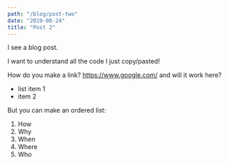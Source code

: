 ```yaml
---
path: "/blog/post-two"
date: "2019-08-24"
title: "Post 2"
---
```

I see a blog post.

I want to understand all the code I just copy/pasted!

How do you make a link? https://www.google.com/ and will it work here?

- list item 1
- item 2

But you can make an ordered list:

1. How
2. Why
3. When
4. Where
5. Who